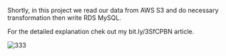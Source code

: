 Shortly, in this project we read our data from AWS S3 and do necessary transformation then write RDS MySQL.

For the detailed explanation chek out my bit.ly/3SfCPBN article.

![333](https://github.com/huseyinkafali/Data-Ingestion-and-Transformation---AWS-S3-to-AWS-RDS-MySQL/assets/142720557/c5b53e58-5b9d-45e4-9d59-4002cf26d087)
